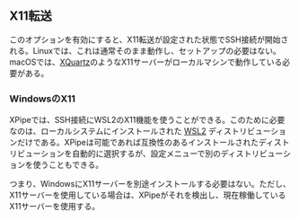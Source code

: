 ## X11転送

このオプションを有効にすると、X11転送が設定された状態でSSH接続が開始される。Linuxでは、これは通常そのまま動作し、セットアップの必要はない。macOSでは、[XQuartz](https://www.xquartz.org/)のようなX11サーバーがローカルマシンで動作している必要がある。

### WindowsのX11

XPipeでは、SSH接続にWSL2のX11機能を使うことができる。このために必要なのは、ローカルシステムにインストールされた [WSL2](https://learn.microsoft.com/en-us/windows/wsl/install) ディストリビューションだけである。XPipeは可能であれば互換性のあるインストールされたディストリビューションを自動的に選択するが、設定メニューで別のディストリビューションを使うこともできる。

つまり、WindowsにX11サーバーを別途インストールする必要はない。ただし、X11サーバーを使用している場合は、XPipeがそれを検出し、現在稼働しているX11サーバーを使用する。
